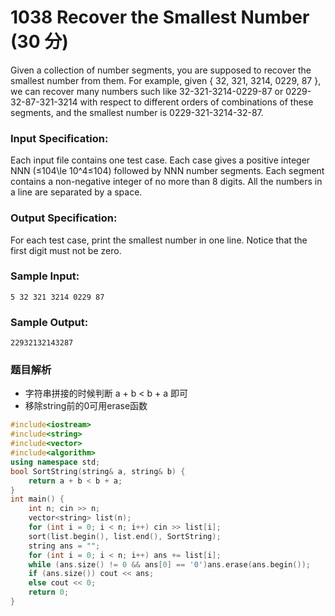 # 1038 Recover the Smallest Number (30 分)

Given a collection of number segments, you are supposed to recover the smallest number from them. For example, given { 32, 321, 3214, 0229, 87 }, we can recover many numbers such like 32-321-3214-0229-87 or 0229-32-87-321-3214 with respect to different orders of combinations of these segments, and the smallest number is 0229-321-3214-32-87.

### Input Specification:

Each input file contains one test case. Each case gives a positive integer NNN (≤104\\le 10^4≤10​4​​) followed by NNN number segments. Each segment contains a non-negative integer of no more than 8 digits. All the numbers in a line are separated by a space.

### Output Specification:

For each test case, print the smallest number in one line. Notice that the first digit must not be zero.

### Sample Input:

    5 32 321 3214 0229 87
    

### Sample Output:

    22932132143287

### 题目解析

- 字符串拼接的时候判断 a + b < b + a 即可
- 移除string前的0可用erase函数


```C++
#include<iostream>
#include<string>
#include<vector>
#include<algorithm>
using namespace std;
bool SortString(string& a, string& b) {
	return a + b < b + a;
}
int main() {
	int n; cin >> n;
	vector<string> list(n);
	for (int i = 0; i < n; i++) cin >> list[i];
	sort(list.begin(), list.end(), SortString);
	string ans = "";
	for (int i = 0; i < n; i++) ans += list[i];
	while (ans.size() != 0 && ans[0] == '0')ans.erase(ans.begin());
	if (ans.size()) cout << ans;
	else cout << 0;
	return 0;
}
```